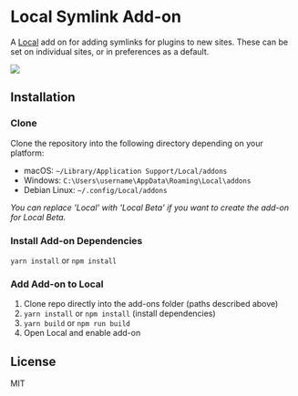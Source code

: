 # Local Symlink Add-on

A [Local](https://localwp.com/) add on for adding symlinks for plugins to new sites. These can be set on individual sites, or in preferences as a default.

![](./symlinks-full-demo.gif)

## Installation

### Clone

Clone the repository into the following directory depending on your platform:

-   macOS: `~/Library/Application Support/Local/addons`
-   Windows: `C:\Users\username\AppData\Roaming\Local\addons`
-   Debian Linux: `~/.config/Local/addons`

_You can replace 'Local' with 'Local Beta' if you want to create the add-on for Local Beta._

### Install Add-on Dependencies

`yarn install` or `npm install`

### Add Add-on to Local

1. Clone repo directly into the add-ons folder (paths described above)
2. `yarn install` or `npm install` (install dependencies)
3. `yarn build` or `npm run build`
4. Open Local and enable add-on

## License

MIT
